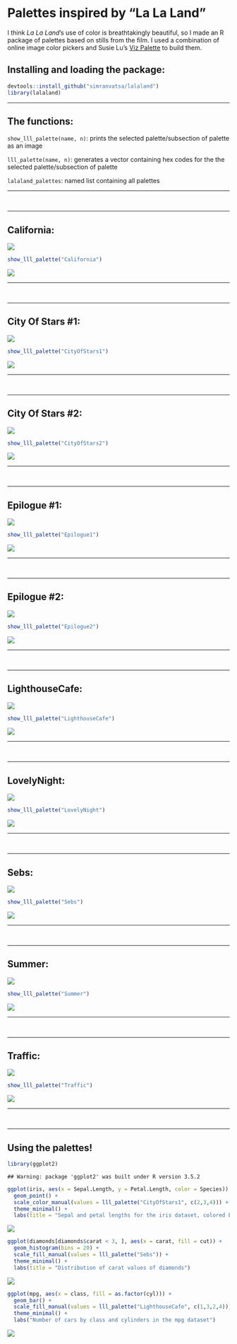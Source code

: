 # Palettes inspired by “La La Land”

I think *La La Land*’s use of color is breathtakingly beautiful, so I
made an R package of palettes based on stills from the film. I used a
combination of online image color pickers and Susie Lu’s [Viz
Palette](https://projects.susielu.com/viz-palette) to build
    them.

## Installing and loading the package:

``` r
devtools::install_github("simranvatsa/lalaland")
library(lalaland)
```

-----

## The functions:

`show_lll_palette(name, n)`: prints the selected palette/subsection of
palette as an image

`lll_palette(name, n)`: generates a vector containing hex codes for the
the selected palette/subsection of palette

`lalaland_palettes`: named list containing all palettes

-----

<br/>

-----

## California:

![](stills/california.jpeg)

``` r
show_lll_palette("California")
```

![](README_files/figure-gfm/unnamed-chunk-3-1.png)<!-- -->

-----

<br/>

-----

## City Of Stars \#1:

![](stills/cityofstars1.jpeg)

``` r
show_lll_palette("CityOfStars1")
```

![](README_files/figure-gfm/unnamed-chunk-4-1.png)<!-- -->

-----

<br/>

-----

## City Of Stars \#2:

![](stills/cityofstars2.jpeg)

``` r
show_lll_palette("CityOfStars2")
```

![](README_files/figure-gfm/unnamed-chunk-5-1.png)<!-- -->

-----

<br/>

-----

## Epilogue \#1:

![](stills/epilogue1.jpeg)

``` r
show_lll_palette("Epilogue1")
```

![](README_files/figure-gfm/unnamed-chunk-6-1.png)<!-- -->

-----

<br/>

-----

## Epilogue \#2:

![](stills/epilogue2.jpeg)

``` r
show_lll_palette("Epilogue2")
```

![](README_files/figure-gfm/unnamed-chunk-7-1.png)<!-- -->

-----

<br/>

-----

## LighthouseCafe:

![](stills/lighthousecafe.jpeg)

``` r
show_lll_palette("LighthouseCafe")
```

![](README_files/figure-gfm/unnamed-chunk-8-1.png)<!-- -->

-----

<br/>

-----

## LovelyNight:

![](stills/lovelynight.jpeg)

``` r
show_lll_palette("LovelyNight")
```

![](README_files/figure-gfm/unnamed-chunk-9-1.png)<!-- -->

-----

<br/>

-----

## Sebs:

![](stills/sebs.jpeg)

``` r
show_lll_palette("Sebs")
```

![](README_files/figure-gfm/unnamed-chunk-10-1.png)<!-- -->

-----

<br/>

-----

## Summer:

![](stills/summer.jpeg)

``` r
show_lll_palette("Summer")
```

![](README_files/figure-gfm/unnamed-chunk-11-1.png)<!-- -->

-----

<br/>

-----

## Traffic:

![](stills/traffic.jpeg)

``` r
show_lll_palette("Traffic")
```

![](README_files/figure-gfm/unnamed-chunk-12-1.png)<!-- -->

-----

<br/>

-----

## Using the palettes\!

``` r
library(ggplot2)
```

    ## Warning: package 'ggplot2' was built under R version 3.5.2

``` r
ggplot(iris, aes(x = Sepal.Length, y = Petal.Length, color = Species)) +
  geom_point() +
  scale_color_manual(values = lll_palette("CityOfStars1", c(2,3,4))) +
  theme_minimal() +
  labs(title = "Sepal and petal lengths for the iris dataset, colored by species")
```

![](README_files/figure-gfm/unnamed-chunk-13-1.png)<!-- -->

``` r
ggplot(diamonds[diamonds$carat < 3, ], aes(x = carat, fill = cut)) +
  geom_histogram(bins = 20) +
  scale_fill_manual(values = lll_palette("Sebs")) +
  theme_minimal() +
  labs(title = "Distribution of carat values of diamonds")
```

![](README_files/figure-gfm/unnamed-chunk-13-2.png)<!-- -->

``` r
ggplot(mpg, aes(x = class, fill = as.factor(cyl))) +
  geom_bar() +
  scale_fill_manual(values = lll_palette("LighthouseCafe", c(1,3,2,4))) +
  theme_minimal() +
  labs("Number of cars by class and cylinders in the mpg dataset")
```

![](README_files/figure-gfm/unnamed-chunk-13-3.png)<!-- -->

